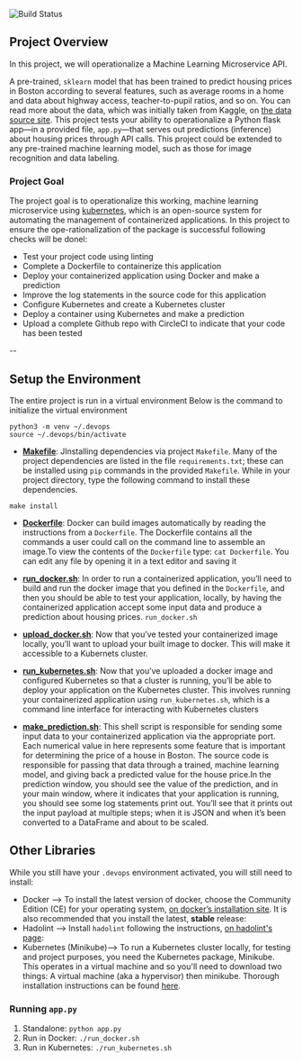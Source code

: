 
![Build Status](https://circleci.com/gh/5r33/MicroservicesProjectC.svg?branch=master)

## Project Overview

In this project, we will  operationalize a Machine Learning Microservice API. 

A pre-trained, `sklearn` model that has been trained to predict housing prices in Boston according to several features, such as average rooms in a home and data about highway access, teacher-to-pupil ratios, and so on. You can read more about the data, which was initially taken from Kaggle, on [the data source site](https://www.kaggle.com/c/boston-housing). This project tests your ability to operationalize a Python flask app—in a provided file, `app.py`—that serves out predictions (inference) about housing prices through API calls. This project could be extended to any pre-trained machine learning model, such as those for image recognition and data labeling.

### Project Goal

The project goal is to operationalize this working, machine learning microservice using [kubernetes](https://kubernetes.io/), which is an open-source system for automating the management of containerized applications. In this project to ensure the ope-rationalization of the package is successful following checks will be donel:
* Test your project code using linting
* Complete a Dockerfile to containerize this application
* Deploy your containerized application using Docker and make a prediction
* Improve the log statements in the source code for this application
* Configure Kubernetes and create a Kubernetes cluster
* Deploy a container using Kubernetes and make a prediction
* Upload a complete Github repo with CircleCI to indicate that your code has been tested

--

## Setup the Environment

The entire project is run in a virtual environment 
Below is the command to initialize the virtual environment
```
python3 -m venv ~/.devops
source ~/.devops/bin/activate
```

* **[Makefile](./Makefile)**:  JInstalling dependencies via project `Makefile`. Many of the project dependencies are listed in the file `requirements.txt`; these can be installed using `pip` commands in the provided `Makefile`. While in your project directory, type the following command to install these dependencies.

```
make install
```
*  **[Dockerfile](./final-project-server-parameter.json)**:  Docker can build images automatically by reading the instructions from a  `Dockerfile`. The Dockerfile contains all the commands a user could call on the command line to assemble an image.To view the contents of the  `Dockerfile`  type:  `cat Dockerfile`. You can edit any file by opening it in a text editor and saving it

*  **[run_docker.sh](./run_docker.sh)**:  In order to run a containerized application, you’ll need to build and run the docker image that you defined in the `Dockerfile`, and then you should be able to test your application, locally, by having the containerized application accept some input data and produce a prediction about housing prices. `run_docker.sh`

*  **[upload_docker.sh](./upload_docker.sh)**:  Now that you’ve tested your containerized image locally, you’ll want to upload your built image to docker. This will make it accessible to a Kubernets cluster.

*   **[run_kubernetes.sh](./run_kubernetes.sh)**:  Now that you’ve uploaded a docker image and configured Kubernetes so that a cluster is running, you’ll be able to deploy your application on the Kubernetes cluster. This involves running your containerized application using `run_kubernetes.sh`, which is a command line interface for interacting with Kubernetes clusters

*   **[make_prediction.sh](./make_prediction.sh)**:  This shell script is responsible for sending some input data to your containerized application via the appropriate port. Each numerical value in here represents some feature that is important for determining the price of a house in Boston. The source code is responsible for passing that data through a trained, machine learning model, and giving back a predicted value for the house price.In the prediction window, you should see the value of the prediction, and in your main window, where it indicates that your application is running, you should see some log statements print out. You’ll see that it prints out the input payload at multiple steps; when it is JSON and when it’s been converted to a DataFrame and about to be scaled.

## Other Libraries

While you still have your  `.devops`  environment activated, you will still need to install:
-   Docker --> To install the latest version of docker, choose the Community Edition (CE) for your operating system, [on docker’s installation site](https://docs.docker.com/v17.12/install/). It is also recommended that you install the latest, **stable** release:
-   Hadolint --> Install `hadolint` following the instructions, [on hadolint's page](https://github.com/hadolint/hadolint):
-   Kubernetes (Minikube)--> To run a Kubernetes cluster locally, for testing and project purposes, you need the Kubernetes package, Minikube. This operates in a virtual machine and so you'll need to download two things: A virtual machine (aka a hypervisor) then minikube. Thorough installation instructions can be found [here](https://kubernetes.io/docs/tasks/tools/install-minikube/).

### Running `app.py`

1. Standalone:  `python app.py`
2. Run in Docker:  `./run_docker.sh`
3. Run in Kubernetes:  `./run_kubernetes.sh`



